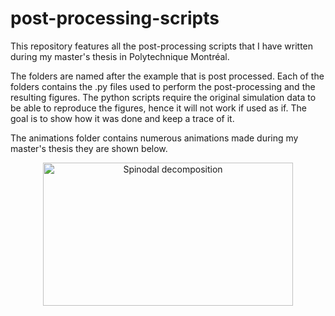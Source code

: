 # post-processing-scripts
This repository features all the post-processing scripts that I have written during my master's thesis in Polytechnique Montréal.

The folders are named after the example that is post processed. Each of the folders contains the .py files used to perform the post-processing and the resulting figures. The python scripts require the original simulation data to be able to reproduce the figures, hence it will not work if used as if. The goal is to show how it was done and keep a trace of it.

The animations folder contains numerous animations made during my master's thesis they are shown below.

<p align="center">
    <a href="https://github.com/chaos-polymtl/lethe" target="_blank" rel="noreferrer">
        <img src="animations/spinodal-deocmposition.gif" alt="Spinodal decomposition" width="400" height="229"/>
    </a>
</p> 
